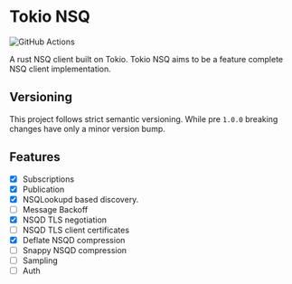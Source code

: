 # Tokio NSQ

![GitHub Actions](https://github.com/harporoeder/tokio-nsq/workflows/Rust/badge.svg)

A rust NSQ client built on Tokio. Tokio NSQ aims to be a feature complete NSQ client implementation.

## Versioning

This project follows strict semantic versioning. While pre `1.0.0` breaking changes have only a minor version bump.

## Features

- [x] Subscriptions
- [x] Publication
- [x] NSQLookupd based discovery.
- [ ] Message Backoff
- [x] NSQD TLS negotiation
- [ ] NSQD TLS client certificates
- [x] Deflate NSQD compression
- [ ] Snappy NSQD compression
- [ ] Sampling
- [ ] Auth
